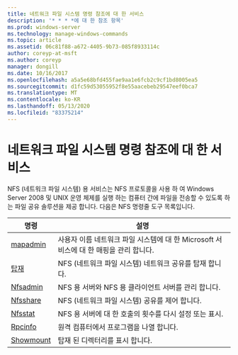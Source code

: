 ```yaml
---
title: 네트워크 파일 시스템 명령 참조에 대 한 서비스
description: '* * * *에 대 한 참조 항목'
ms.prod: windows-server
ms.technology: manage-windows-commands
ms.topic: article
ms.assetid: 06c81f88-a672-4405-9b73-085f8933114c
author: coreyp-at-msft
ms.author: coreyp
manager: dongill
ms.date: 10/16/2017
ms.openlocfilehash: a5a5e68bfd455fae9aa1e6fcb2c9cf1bd8005ea5
ms.sourcegitcommit: d1fc59d53055952f8e55aacebeb29547eef0bca7
ms.translationtype: MT
ms.contentlocale: ko-KR
ms.lasthandoff: 05/13/2020
ms.locfileid: "83375214"
---
```

# <a name="services-for-network-file-system-command-reference"></a>네트워크 파일 시스템 명령 참조에 대 한 서비스

NFS (네트워크 파일 시스템) 용 서비스는 NFS 프로토콜을 사용 하 여 Windows Server 2008 및 UNIX 운영 체제를 실행 하는 컴퓨터 간에 파일을 전송할 수 있도록 하는 파일 공유 솔루션을 제공 합니다.
다음은 NFS 명령줄 도구 목록입니다.


| 명령 | 설명 |
| ------- | ----------- |
| [mapadmin](mapadmin.md) | 사용자 이름 네트워크 파일 시스템에 대 한 Microsoft 서비스에 대 한 매핑을 관리 합니다. |
| [탑재](mount.md) | NFS (네트워크 파일 시스템) 네트워크 공유를 탑재 합니다. |
| [Nfsadmin](nfsadmin.md) | NFS 용 서버와 NFS 용 클라이언트 서버를 관리 합니다. |
| [Nfsshare](nfsshare.md) | NFS (네트워크 파일 시스템) 공유를 제어 합니다. |
| [Nfsstat](nfsstat.md) | NFS 용 서버에 대 한 호출의 횟수를 다시 설정 또는 표시. |
| [Rpcinfo](rpcinfo.md) | 원격 컴퓨터에서 프로그램을 나열 합니다. |
| [Showmount](showmount.md)|탑재 된 디렉터리를 표시 합니다. |
